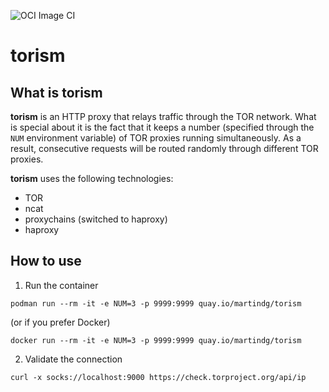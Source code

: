 ![OCI Image CI](https://github.com/martindg/torism/workflows/OCI%20Image%20CI/badge.svg)

# torism

## What is torism

**torism** is an HTTP proxy that relays traffic through the TOR network. What
is special about it is the fact that it keeps a number (specified through the
`NUM` environment variable) of TOR proxies running simultaneously. As a result,
consecutive requests will be routed randomly through different TOR proxies.

**torism** uses the following technologies:
* TOR
* ncat
* proxychains (switched to haproxy)
* haproxy

## How to use

1. Run the container
```shell
podman run --rm -it -e NUM=3 -p 9999:9999 quay.io/martindg/torism
```
(or if you prefer Docker)
```shell
docker run --rm -it -e NUM=3 -p 9999:9999 quay.io/martindg/torism
```

2. Validate the connection
```shell
curl -x socks://localhost:9000 https://check.torproject.org/api/ip
```
